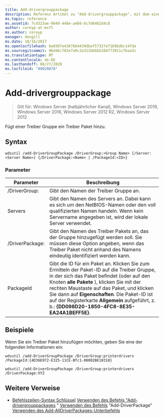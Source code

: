 ```yaml
---
title: Add-drivergrouppackage
description: Referenz Artikel zu "Add-drivergrouppackage", mit dem einer Treiber Gruppe ein Treiber Paket hinzugefügt wird.
ms.topic: reference
ms.assetid: 7cd323ae-9049-448e-a460-6c7d6462d4c8
author: coreyp-at-msft
ms.author: coreyp
manager: dongill
ms.date: 10/16/2017
ms.openlocfilehash: 8a6507e4367b64439dbef57327e71b9bd6c14fde
ms.sourcegitcommit: 96d46c702e7a9c3a321bbbb5284f73911c7baa3c
ms.translationtype: MT
ms.contentlocale: de-DE
ms.lasthandoff: 08/27/2020
ms.locfileid: "89029878"
---
```

# <a name="add-drivergrouppackage"></a>Add-drivergrouppackage

> Gilt für: Windows Server (halbjährlicher Kanal), Windows Server 2019, Windows Server 2016, Windows Server 2012 R2, Windows Server 2012

Fügt einer Treiber Gruppe ein Treiber Paket hinzu.

## <a name="syntax"></a>Syntax
```
wdsutil /add-DriverGroupPackage /DriverGroup:<Group Name> [/Server:<Server Name>] {/DriverPackage:<Name> | /PackageId:<ID>}
```
### <a name="parameters"></a>Parameter

|         Parameter         |                                                                                                                                               Beschreibung                                                                                                                                               |
|---------------------------|---------------------------------------------------------------------------------------------------------------------------------------------------------------------------------------------------------------------------------------------------------------------------------------------------------|
| /DriverGroup:<Group Name> |                                                                                                                                 Gibt den Namen der Treiber Gruppe an.                                                                                                                                 |
|   Servers<Server name>   |                                                                                  Gibt den Namen des Servers an. Dabei kann es sich um den NetBIOS-Namen oder den voll qualifizierten Namen handeln. Wenn kein Servername angegeben ist, wird der lokale Server verwendet.                                                                                  |
|   /DriverPackage:<Name>   |                                                                      Gibt den Namen des Treiber Pakets an, das der Gruppe hinzugefügt werden soll. Sie müssen diese Option angeben, wenn das Treiber Paket nicht anhand des Namens eindeutig identifiziert werden kann.                                                                       |
|      PackageId<ID>      | Gibt die ID für ein Paket an. Klicken Sie zum Ermitteln der Paket-ID auf die Treiber Gruppe, in der sich das Paket befindet (oder auf den Knoten **alle Pakete** ), klicken Sie mit der rechten Maustaste auf das Paket, und klicken Sie dann auf **Eigenschaften**. Die Paket-ID ist auf der Registerkarte **Allgemein** aufgeführt, z. b.: **{DD098D20-1850-4FC8-8E35-EA24A1BEFF5E}**. |

## <a name="examples"></a>Beispiele
Wenn Sie ein Treiber Paket hinzufügen möchten, geben Sie eine der folgenden Informationen ein:
```
wdsutil /add-DriverGroupPackage /DriverGroup:printerdrivers /PackageId:{4D36E972-E325-11CE-Bfc1-08002BE10318}
```
```
wdsutil /add-DriverGroupPackage /DriverGroup:printerdrivers /DriverPackage:XYZ
```
## <a name="additional-references"></a>Weitere Verweise
- [Befehlszeilen-Syntax Schlüssel](command-line-syntax-key.md) 
 [Verwenden des Befehls "Add-drivergrouppackages](using-the-add-drivergrouppackages-command.md) 
 " [Verwenden des Befehls](using-the-add-driverpackage-command.md) 
 "Add-DriverPackage" [Verwenden des Add-AllDriverPackages-Unterbefehls](using-the-add-alldriverpackages-subcommand.md)

